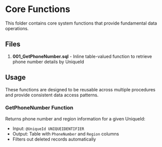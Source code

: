 # Core Functions

This folder contains core system functions that provide fundamental data operations.

## Files

1. **001_GetPhoneNumber.sql** - Inline table-valued function to retrieve phone number details by UniqueId

## Usage

These functions are designed to be reusable across multiple procedures and provide consistent data access patterns.

### GetPhoneNumber Function

Returns phone number and region information for a given UniqueId:
- Input: `@UniqueId UNIQUEIDENTIFIER`
- Output: Table with `PhoneNumber` and `Region` columns
- Filters out deleted records automatically